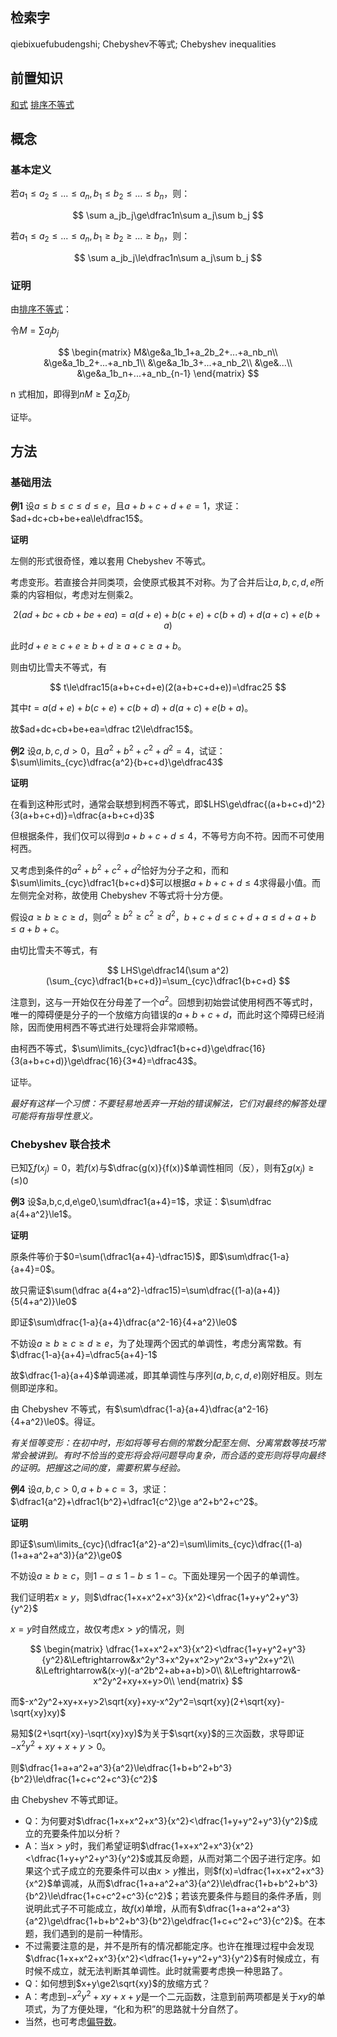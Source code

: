 ## 检索字

qiebixuefubudengshi; Chebyshev不等式; Chebyshev inequalities

## 前置知识

[和式](heshi.md) [排序不等式](paixubudengshi.md)

## 概念

### 基本定义

若$a_1\le a_2\le...\le a_n,b_1\le b_2\le...\le b_n$，则：

$$
\sum a_jb_j\ge\dfrac1n\sum a_j\sum b_j
$$

若$a_1\le a_2\le...\le a_n,b_1\ge b_2\ge...\ge b_n$，则：

$$
\sum a_jb_j\le\dfrac1n\sum a_j\sum b_j
$$


### 证明

由[排序不等式](paixubudengshi.md)：

令$M=\sum a_jb_j$

$$
\begin{matrix}
M&\ge&a_1b_1+a_2b_2+...+a_nb_n\\
&\ge&a_1b_2+...+a_nb_1\\
&\ge&a_1b_3+...+a_nb_2\\
&\ge&...\\
&\ge&a_1b_n+...+a_nb_{n-1}
\end{matrix}
$$

n 式相加，即得到$nM\ge\sum a_j\sum b_j$

证毕。

## 方法

### 基础用法

**例1** 设$a\le b\le c\le d\le e$，且$a+b+c+d+e=1$，求证：$ad+dc+cb+be+ea\le\dfrac15$。

**证明**

左侧的形式很奇怪，难以套用 Chebyshev 不等式。

考虑变形。若直接合并同类项，会使原式极其不对称。为了合并后让$a,b,c,d,e$所乘的内容相似，考虑对左侧乘2。

$$
2(ad+bc+cb+be+ea)=a(d+e)+b(c+e)+c(b+d)+d(a+c)+e(b+a)
$$

此时$d+e\ge c+e\ge b+d\ge a+c\ge a+b$。

则由切比雪夫不等式，有

$$
t\le\dfrac15(a+b+c+d+e)(2(a+b+c+d+e))=\dfrac25
$$

其中$t=a(d+e)+b(c+e)+c(b+d)+d(a+c)+e(b+a)$。

故$ad+dc+cb+be+ea=\dfrac t2\le\dfrac15$。

**例2** 设$a,b,c,d>0$，且$a^2+b^2+c^2+d^2=4$，试证：$\sum\limits_{cyc}\dfrac{a^2}{b+c+d}\ge\dfrac43$

**证明**

在看到这种形式时，通常会联想到柯西不等式，即$LHS\ge\dfrac{(a+b+c+d)^2}{3(a+b+c+d)}=\dfrac{a+b+c+d}3$

但根据条件，我们仅可以得到$a+b+c+d\le4$，不等号方向不符。因而不可使用柯西。

又考虑到条件的$a^2+b^2+c^2+d^2$恰好为分子之和，而和$\sum\limits_{cyc}\dfrac1{b+c+d}$可以根据$a+b+c+d\le4$求得最小值。而左侧完全对称，故使用 Chebyshev 不等式将十分方便。

假设$a\ge b\ge c\ge d$，则$a^2\ge b^2\ge c^2\ge d^2$，$b+c+d\le c+d+a\le d+a+b\le a+b+c$。

由切比雪夫不等式，有

$$
LHS\ge\dfrac14(\sum a^2)(\sum_{cyc}\dfrac1{b+c+d})=\sum_{cyc}\dfrac1{b+c+d}
$$

注意到，这与一开始仅在分母差了一个$a^2$。回想到初始尝试使用柯西不等式时，唯一的障碍便是分子的一个放缩方向错误的$a+b+c+d$，而此时这个障碍已经消除，因而使用柯西不等式进行处理将会非常顺畅。

由柯西不等式，$\sum\limits_{cyc}\dfrac1{b+c+d}\ge\dfrac{16}{3(a+b+c+d)}\ge\dfrac{16}{3*4}=\dfrac43$。

证毕。

*最好有这样一个习惯：不要轻易地丢弃一开始的错误解法，它们对最终的解答处理可能将有指导性意义。*

### Chebyshev 联合技术

已知$\sum f(x_j)=0$，若$f(x)$与$\dfrac{g(x)}{f(x)}$单调性相同（反），则有$\sum g(x_j)\ge(\le)0$

**例3** 设$a,b,c,d,e\ge0,\sum\dfrac1{a+4}=1$，求证：$\sum\dfrac a{4+a^2}\le1$。

**证明**

原条件等价于$0=\sum(\dfrac1{a+4}-\dfrac15)$，即$\sum\dfrac{1-a}{a+4}=0$。

故只需证$\sum(\dfrac a{4+a^2}-\dfrac15)=\sum\dfrac{(1-a)(a+4)}{5(4+a^2)}\le0$

即证$\sum\dfrac{1-a}{a+4}\dfrac{a^2-16}{4+a^2}\le0$

不妨设$a\ge b\ge c\ge d\ge e$，为了处理两个因式的单调性，考虑分离常数。有$\dfrac{1-a}{a+4}=\dfrac5{a+4}-1$

故$\dfrac{1-a}{a+4}$单调递减，即其单调性与序列$(a,b,c,d,e)$刚好相反。则左侧即逆序和。

由 Chebyshev 不等式，有$\sum\dfrac{1-a}{a+4}\dfrac{a^2-16}{4+a^2}\le0$。得证。

*有关恒等变形：在初中时，形如将等号右侧的常数分配至左侧、分离常数等技巧常常会被讲到。有时不恰当的变形将会将问题导向复杂，而合适的变形则将导向最终的证明。把握这之间的度，需要积累与经验。*

**例4** 设$a,b,c>0,a+b+c=3$，求证：$\dfrac1{a^2}+\dfrac1{b^2}+\dfrac1{c^2}\ge a^2+b^2+c^2$。

**证明**

即证$\sum\limits_{cyc}(\dfrac1{a^2}-a^2)=\sum\limits_{cyc}\dfrac{(1-a)(1+a+a^2+a^3)}{a^2}\ge0$

不妨设$a\ge b\ge c$，则$1-a\le1-b\le1-c$。下面处理另一个因子的单调性。

我们证明若$x\ge y$，则$\dfrac{1+x+x^2+x^3}{x^2}<\dfrac{1+y+y^2+y^3}{y^2}$

$x=y$时自然成立，故仅考虑$x>y$的情况，则

$$
\begin{matrix}
\dfrac{1+x+x^2+x^3}{x^2}<\dfrac{1+y+y^2+y^3}{y^2}&\Leftrightarrow&x^2y^3+x^2y+x^2>y^2x^3+y^2x+y^2\\
&\Leftrightarrow&(x-y)(-a^2b^2+ab+a+b)>0\\
&\Leftrightarrow&-x^2y^2+xy+x+y>0\\
\end{matrix}
$$

而$-x^2y^2+xy+x+y>2\sqrt{xy}+xy-x^2y^2=\sqrt{xy}(2+\sqrt{xy}-\sqrt{xy}xy)$

易知$(2+\sqrt{xy}-\sqrt{xy}xy)$为关于$\sqrt{xy}$的三次函数，求导即证$-x^2y^2+xy+x+y>0$。

则$\dfrac{1+a+a^2+a^3}{a^2}\le\dfrac{1+b+b^2+b^3}{b^2}\le\dfrac{1+c+c^2+c^3}{c^2}$

由 Chebyshev 不等式即证。

- Q：为何要对$\dfrac{1+x+x^2+x^3}{x^2}<\dfrac{1+y+y^2+y^3}{y^2}$成立的充要条件加以分析？
- A：当$x>y$时，我们希望证明$\dfrac{1+x+x^2+x^3}{x^2}<\dfrac{1+y+y^2+y^3}{y^2}$或其反命题，从而对第二个因子进行定序。如果这个式子成立的充要条件可以由$x>y$推出，则$f(x)=\dfrac{1+x+x^2+x^3}{x^2}$单调减，从而$\dfrac{1+a+a^2+a^3}{a^2}\le\dfrac{1+b+b^2+b^3}{b^2}\le\dfrac{1+c+c^2+c^3}{c^2}$；若该充要条件与题目的条件矛盾，则说明此式子不可能成立，故$f(x)$单增，从而有$\dfrac{1+a+a^2+a^3}{a^2}\ge\dfrac{1+b+b^2+b^3}{b^2}\ge\dfrac{1+c+c^2+c^3}{c^2}$。在本题，我们遇到的是前一种情形。
- 不过需要注意的是，并不是所有的情况都能定序。也许在推理过程中会发现$\dfrac{1+x+x^2+x^3}{x^2}<\dfrac{1+y+y^2+y^3}{y^2}$有时候成立，有时候不成立，就无法判断其单调性。此时就需要考虑换一种思路了。
- Q：如何想到$x+y\ge2\sqrt{xy}$的放缩方式？
- A：考虑到$-x^2y^2+xy+x+y$是一个二元函数，注意到前两项都是关于$xy$的单项式，为了方便处理，“化和为积”的思路就十分自然了。
- 当然，也可考虑[偏导数](piandaoshu.md)。


